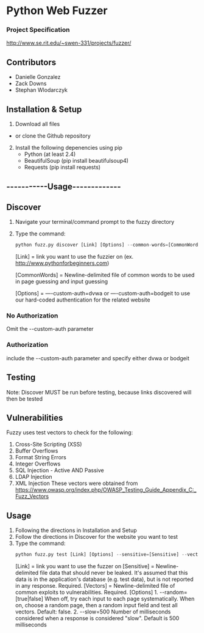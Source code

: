 # Python Web Fuzzer
### Project Specification
http://www.se.rit.edu/~swen-331/projects/fuzzer/

## Contributors
* Danielle Gonzalez 
* Zack Downs
* Stephan Wlodarczyk

## Installation & Setup


1. Download all files
* or clone the Github repository
2. Install the following depenencies using pip 
    * Python (at least 2.4)
    * BeautifulSoup (pip install beautifulsoup4)
    * Requests (pip install requests)


## -----------Usage-------------


## Discover


1. Navigate your terminal/command prompt to the fuzzy directory
2. Type the command:
	
    ``` python
    python fuzz.py discover [Link] [Options] --common-words=[CommonWords]
    ```

	[Link] 	= link you want to use the fuzzier on (ex. http://www.pythonforbeginners.com)
	
    [CommonWords] 	= Newline-delimited file of common words to be used in page guessing and input guessing
	
    [Options] 	= —-custom-auth=dvwa or —-custom-auth=bodgeit to use our hard-coded authentication for the related website
	

### No Authorization
 Omit the --custom-auth parameter 

### Authorization
 include the --custom-auth parameter and specify either dvwa or bodgeit

## Testing

Note: Discover MUST be run before testing, because links discovered will then be tested

## Vulnerabilities
Fuzzy uses test vectors to check for the following:
1. Cross-Site Scripting (XSS)
2. Buffer Overflows
3. Format String Errors 
4. Integer Overflows
5. SQL Injection - Active AND Passive
6. LDAP Injection
7. XML Injection
These vectors were obtained from https://www.owasp.org/index.php/OWASP_Testing_Guide_Appendix_C:_Fuzz_Vectors

## Usage

1. Following the directions in Installation and Setup
2. Follow the directions in Discover for the website you want to test
3. Type the command: 
    ``` python
    python fuzz.py test [Link] [Options] --sensitive=[Sensitive] --vectors=[Vectors]
    ```
    [Link] = link you want to use the fuzzer on
    [Sensitive] = Newline-delimited file data that should never be leaked. It's assumed that this data is in the application's database (e.g. test data), but is not reported in any response. Required.
    [Vectors] = Newline-delimited file of common exploits to vulnerabilities. Required.
    [Options] 
        1. --random=[true|false] When off, try each input to each page systematically.  When on, choose a random page, then a random input field and test all vectors. Default: false.
        2. --slow=500 Number of milliseconds considered when a response is considered "slow". Default is 500 milliseconds

